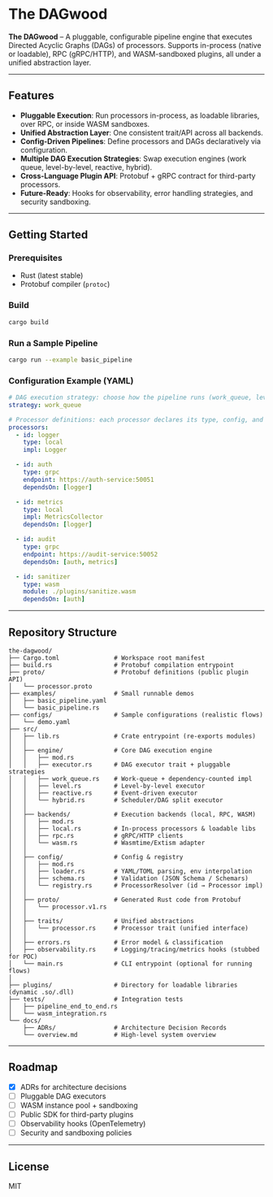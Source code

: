 # The DAGwood

**The DAGwood** – A pluggable, configurable pipeline engine that executes Directed Acyclic Graphs (DAGs) of processors. Supports in-process (native or loadable), RPC (gRPC/HTTP), and WASM-sandboxed plugins, all under a unified abstraction layer.

---

## Features

* **Pluggable Execution**: Run processors in-process, as loadable libraries, over RPC, or inside WASM sandboxes.
* **Unified Abstraction Layer**: One consistent trait/API across all backends.
* **Config-Driven Pipelines**: Define processors and DAGs declaratively via configuration.
* **Multiple DAG Execution Strategies**: Swap execution engines (work queue, level-by-level, reactive, hybrid).
* **Cross-Language Plugin API**: Protobuf + gRPC contract for third-party processors.
* **Future-Ready**: Hooks for observability, error handling strategies, and security sandboxing.

---

## Getting Started

### Prerequisites

* Rust (latest stable)
* Protobuf compiler (`protoc`)

### Build

```bash
cargo build
```

### Run a Sample Pipeline

```bash
cargo run --example basic_pipeline
```

### Configuration Example (YAML)

```yaml
# DAG execution strategy: choose how the pipeline runs (work_queue, level, reactive, hybrid)
strategy: work_queue

# Processor definitions: each processor declares its type, config, and dependencies
processors:
  - id: logger
    type: local
    impl: Logger

  - id: auth
    type: grpc
    endpoint: https://auth-service:50051
    dependsOn: [logger]

  - id: metrics
    type: local
    impl: MetricsCollector
    dependsOn: [logger]

  - id: audit
    type: grpc
    endpoint: https://audit-service:50052
    dependsOn: [auth, metrics]

  - id: sanitizer
    type: wasm
    module: ./plugins/sanitize.wasm
    dependsOn: [auth]
```

---

## Repository Structure

```
the-dagwood/
├── Cargo.toml               # Workspace root manifest
├── build.rs                 # Protobuf compilation entrypoint
├── proto/                   # Protobuf definitions (public plugin API)
│   └── processor.proto
├── examples/                # Small runnable demos
│   ├── basic_pipeline.yaml
│   └── basic_pipeline.rs
├── configs/                 # Sample configurations (realistic flows)
│   └── demo.yaml
├── src/
│   ├── lib.rs               # Crate entrypoint (re-exports modules)
│   │
│   ├── engine/              # Core DAG execution engine
│   │   ├── mod.rs
│   │   ├── executor.rs      # DAG executor trait + pluggable strategies
│   │   ├── work_queue.rs    # Work-queue + dependency-counted impl
│   │   ├── level.rs         # Level-by-level executor
│   │   ├── reactive.rs      # Event-driven executor
│   │   └── hybrid.rs        # Scheduler/DAG split executor
│   │
│   ├── backends/            # Execution backends (local, RPC, WASM)
│   │   ├── mod.rs
│   │   ├── local.rs         # In-process processors & loadable libs
│   │   ├── rpc.rs           # gRPC/HTTP clients
│   │   └── wasm.rs          # Wasmtime/Extism adapter
│   │
│   ├── config/              # Config & registry
│   │   ├── mod.rs
│   │   ├── loader.rs        # YAML/TOML parsing, env interpolation
│   │   ├── schema.rs        # Validation (JSON Schema / Schemars)
│   │   └── registry.rs      # ProcessorResolver (id → Processor impl)
│   │
│   ├── proto/               # Generated Rust code from Protobuf
│   │   └── processor.v1.rs
│   │
│   ├── traits/              # Unified abstractions
│   │   └── processor.rs     # Processor trait (unified interface)
│   │
│   ├── errors.rs            # Error model & classification
│   ├── observability.rs     # Logging/tracing/metrics hooks (stubbed for POC)
│   └── main.rs              # CLI entrypoint (optional for running flows)
│
├── plugins/                 # Directory for loadable libraries (dynamic .so/.dll)
├── tests/                   # Integration tests
│   ├── pipeline_end_to_end.rs
│   └── wasm_integration.rs
└── docs/
    ├── ADRs/                # Architecture Decision Records
    └── overview.md          # High-level system overview
```

---

## Roadmap

* [x] ADRs for architecture decisions
* [ ] Pluggable DAG executors
* [ ] WASM instance pool + sandboxing
* [ ] Public SDK for third-party plugins
* [ ] Observability hooks (OpenTelemetry)
* [ ] Security and sandboxing policies

---

## License

MIT
